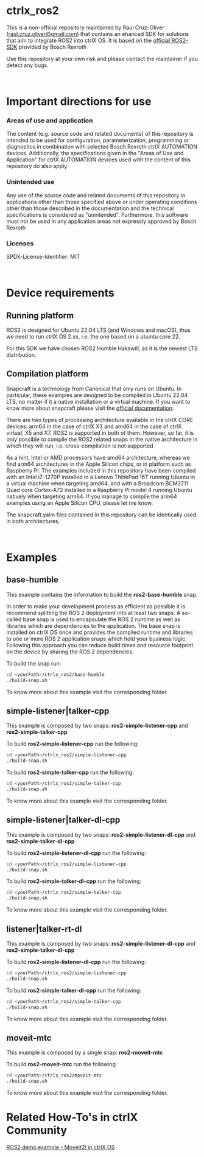 # ctrlx_ros2

This is a non-official repository maintained by Raul Cruz-Oliver (raul.cruz.oliver@gmail.com) that contains an ehanced SDK for solutions that aim to integrate ROS2 into ctrlX OS. It is based on the [official ROS2-SDK](https://github.com/boschrexroth/ctrlx-automation-sdk-ros2) provided by Bosch Rexroth 

Use this repository at your own risk and please contact the maintainer if you detect any bugs.

$~$

# Important directions for use
### Areas of use and application
The content (e.g. source code and related documents) of this repository is intended to be used for configuration, parameterization, programming or diagnostics in combination with selected Bosch Rexroth ctrlX AUTOMATION devices. Additionally, the specifications given in the "Areas of Use and Application" for ctrlX AUTOMATION devices used with the content of this repository do also apply.

### Unintended use
Any use of the source code and related documents of this repository in applications other than those specified above or under operating conditions other than those described in the documentation and the technical specifications is considered as "unintended". Furthermore, this software must not be used in any application areas not expressly approved by Bosch Rexroth

### Licenses
SPDX-License-Identifier: MIT

$~$

# Device requirements

## Running platform
ROS2 is designed for Ubuntu 22.04 LTS (and Windows and macOS), thus we need to run ctrlX OS 2.xx, i.e. the one based on a ubuntu core 22.

For this SDK we have chosen ROS2 Humble Hakswill, as it is the newest LTS distribution. 

## Compilation platform
Snapcraft is a technology from Canonical that only runs on Ubuntu. In particular, these examples are designed to be compiled in Ubuntu 22.04 LTS, no matter if it a native installation or a virtual machine. If you want to know more about snapcraft please visit the [official documentation](https://snapcraft.io/docs/snapcraft).

There are two types of processing architecture available in the ctrlX CORE devices: arm64 in the case of ctrlX X3 and amd64 in the case of ctrlX virtual, X5 and X7. ROS2 is supported in both of them. However, so far, it is only possible to compile the ROS2 related snaps in the native architecture in which they will run, i.e. cross-compilation is not supported. 

As a hint, Intel or AMD processors have amd64 architecture, whereas we find arm64 architectures in the Apple Silicon chips, or in platform such as Raspberry Pi. The examples included in this repository have been compiled with an Intel i7-1270P installed in a Lenovo ThinkPad 16T running Ubuntu in a virtual machine when targeting amd64, and with a Broadcom BCM2711 Quad core Cortex-A72 installed in a Raspberry Pi model 4 running Ubuntu natively when targeting arm64. If you manage to compile the arm64 examples using an Apple Silicon CPU, please let me know.

The snapcraft.yalm files contained in this repository can be identically used in both architectures, 

$~$

# Examples

## base-humble
This example contains the information to build the **ros2-base-humble** snap.

In order to make your development process as efficient as possible it is recommend splitting the ROS 2 deployment into at least two snaps. A so-called base snap is used to encapsulate the ROS 2 runtime as well as libraries which are dependencies to the application. The base snap is installed on ctrlX OS once and provides the compiled runtime and libraries to one or more ROS 2 application snaps which hold your business logic. Following this approach you can reduce build times and resource footprint on the device by sharing the ROS 2 dependencies.

To build the snap run:

```bash
cd <yourPath>/ctrlx_ros2/base-humble
./build-snap.sh
```
To know more about this example visit the corresponding folder.

## simple-listener|talker-cpp
This example is composed by two snaps: **ros2-simple-listener-cpp** and **ros2-simple-talker-cpp**

To build **ros2-simple-listener-cpp** run the following:
```bash
cd <yourPath>/ctrlx_ros2/simple-listener-cpp
./build-snap.sh
```

To build **ros2-simple-talker-cpp** run the following:
```bash
cd <yourPath>/ctrlx_ros2/simple-talker-cpp
./build-snap.sh
```
To know more about this example visit the corresponding folder.

## simple-listener|talker-dl-cpp
This example is composed by two snaps: **ros2-simple-listener-dl-cpp** and **ros2-simple-talker-dl-cpp**

To build **ros2-simple-listener-dl-cpp** run the following:
```bash
cd <yourPath>/ctrlx_ros2/simple-listener-cpp
./build-snap.sh
```

To build **ros2-simple-talker-dl-cpp** run the following:
```bash
cd <yourPath>/ctrlx_ros2/simple-talker-cpp
./build-snap.sh
```
To know more about this example visit the corresponding folder.

## listener|talker-rt-dl
This example is composed by two snaps: **ros2-simple-listener-dl-cpp** and **ros2-simple-talker-dl-cpp**

To build **ros2-simple-listener-dl-cpp** run the following:
```bash
cd <yourPath>/ctrlx_ros2/simple-listener-cpp
./build-snap.sh
```

To build **ros2-simple-talker-dl-cpp** run the following:
```bash
cd <yourPath>/ctrlx_ros2/simple-talker-cpp
./build-snap.sh
```

To know more about this example visit the corresponding folder.

## moveit-mtc
This example is composed by a single snap: **ros2-moveit-mtc** 

To build **ros2-moveit-mtc** run the following:
```bash
cd <yourPath>/ctrlx_ros2/moveit-mtc
./build-snap.sh
```
To know more about this example visit the corresponding folder.

# Related How-To's in ctrlX Community
[ROS2 demo example - MoveIt2! in ctrlX OS](https://developer.community.boschrexroth.com/t5/Store-and-How-to/ROS2-demo-example-MoveIt2-in-ctrlX-OS/ba-p/89562)

